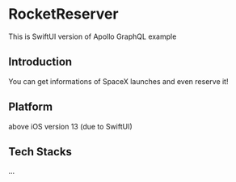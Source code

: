 # RocketReserver

This is SwiftUI version of Apollo GraphQL example

## Introduction

You can get informations of SpaceX launches and even reserve it!

## Platform

above iOS version 13 (due to SwiftUI)

## Tech Stacks

...
